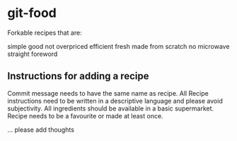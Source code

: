 # git-food

Forkable recipes that are:

simple
good
not overpriced
efficient
fresh
made from scratch
no microwave
straight foreword


## Instructions for adding a recipe

Commit message needs to have the same name as recipe. All Recipe instructions need to be written in 	a descriptive language and please avoid subjectivity. All ingredients should be available in a basic supermarket. Recipe needs to be a favourite or made at least once.

… please add thoughts
